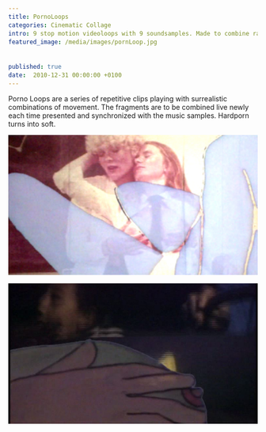 ```yaml
---
title: PornoLoops
categories: Cinematic Collage
intro: 9 stop motion videoloops with 9 soundsamples. Made to combine randomly. Hard porn made soft. MusicMix by Lorenz Gneist.
featured_image: /media/images/pornLoop.jpg


published: true
date:  2010-12-31 00:00:00 +0100
---
```


Porno Loops are a series of repetitive clips playing with surrealistic combinations of movement. The fragments are to be combined live newly each time presented and synchronized with the music samples. Hardporn turns into soft.

![image](/media/images/pornLoop1.jpg)

![image](/media/images/pornloop3.jpg)